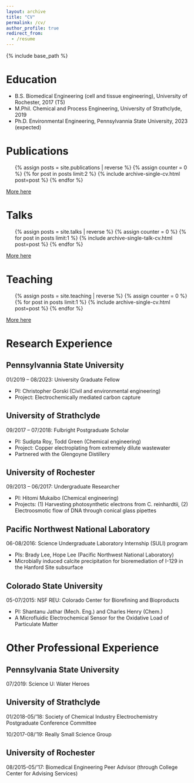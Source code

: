 ```yaml
---
layout: archive
title: "CV"
permalink: /cv/
author_profile: true
redirect_from:
  - /resume
---
```


{% include base_path %}

Education
======

* B.S. Biomedical Engineering (cell and tissue engineering), University of Rochester, 2017 (T5)
* M.Phil. Chemical and Process Engineering, University of Strathclyde, 2019
* Ph.D. Environmental Engineering, Pennsylvannia State University, 2023 (expected)

Publications
======
  <ul>{% assign posts = site.publications | reverse %}
  {% assign counter = 0 %}
  {% for post in posts limit:2 %}
      {% include archive-single-cv.html post=post %}
  {% endfor %}</ul>

[More here](https://jkboualavong.github.io/publications/)

Talks
======

  <ul>{% assign posts = site.talks | reverse %}
  {% assign counter = 0 %}
  {% for post in posts limit:1 %}
      {% include archive-single-talk-cv.html post=post %}
  {% endfor %}</ul>

[More here](https://jkboualavong.github.io/talks/)
  
Teaching
======

  <ul>{% assign posts = site.teaching | reverse %}
  {% assign counter = 0 %}
  {% for post in posts limit:1 %}
      {% include archive-single-cv.html post=post %}
  {% endfor %}</ul>

[More here](https://jkboualavong.github.io/teaching/)


Research Experience
======

Pennsylvannia State University
--------------

01/2019 – 08/2023: University Graduate Fellow
* PI: Christopher Gorski (Civil and environmental engineering)
* Project: Electrochemically mediated carbon capture

University of Strathclyde
--------------

09/2017 – 07/2018: Fulbright Postgraduate Scholar
* PI: Sudipta Roy, Todd Green (Chemical engineering)
* Project: Copper electroplating from extremely dilute wastewater
* Partnered with the Glengoyne Distillery

University of Rochester
--------------

09/2013 – 06/2017: Undergraduate Researcher
* PI: Hitomi Mukaibo (Chemical engineering)
* Projects: (1) Harvesting photosynthetic electrons from C. reinhardtii, (2) Electroosmotic flow of DNA through conical glass pipettes

Pacific Northwest National Laboratory
--------------

06-08/2016: Science Undergraduate Laboratory Internship (SULI) program
* PIs: Brady Lee, Hope Lee (Pacific Northwest National Laboratory)
* Microbially induced calcite precipitation for bioremediation of I-129 in the Hanford Site subsurface

Colorado State University
--------------

05-07/2015: NSF REU: Colorado Center for Biorefining and Bioproducts
* PI: Shantanu Jathar (Mech. Eng.) and Charles Henry (Chem.)
* A Microfluidic Electrochemical Sensor for the Oxidative Load of Particulate Matter

Other Professional Experience
======

Pennsylvania State University
--------------

07/2019: Science U: Water Heroes

University of Strathclyde
--------------

01/2018-05/’18: Society of Chemical Industry Electrochemistry Postgraduate Conference Committee

10/2017-08/’19: Really Small Science Group


University of Rochester
--------------

08/2015-05/’17: Biomedical Engineering Peer Advisor (through College Center for Advising Services)

